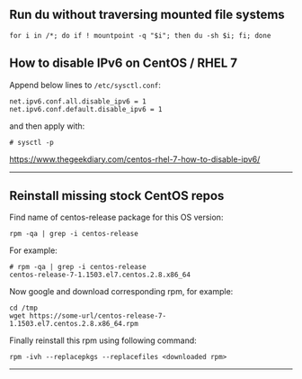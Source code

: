 ## Run du without traversing mounted file systems
```
for i in /*; do if ! mountpoint -q "$i"; then du -sh $i; fi; done
```

## How to disable IPv6 on CentOS / RHEL 7
Append below lines to `/etc/sysctl.conf`:
```
net.ipv6.conf.all.disable_ipv6 = 1
net.ipv6.conf.default.disable_ipv6 = 1
```
and then apply with:
```
# sysctl -p
```

https://www.thegeekdiary.com/centos-rhel-7-how-to-disable-ipv6/

-----------------------------

## Reinstall missing stock CentOS repos

Find name of centos-release package for this OS version:
```
rpm -qa | grep -i centos-release
```

For example:
```
# rpm -qa | grep -i centos-release
centos-release-7-1.1503.el7.centos.2.8.x86_64
```

Now google and download corresponding rpm, for example:
```
cd /tmp
wget https://some-url/centos-release-7-1.1503.el7.centos.2.8.x86_64.rpm
```

Finally reinstall this rpm using following command:
```
rpm -ivh --replacepkgs --replacefiles <downloaded rpm>
```

-----------------------------
